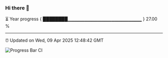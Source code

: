 ### Hi there 👋

⏳ Year progress { ████████▁▁▁▁▁▁▁▁▁▁▁▁▁▁▁▁▁▁▁▁▁▁ } 27.00 %

---

⏰ Updated on Wed, 09 Apr 2025 12:48:42 GMT

![Progress Bar CI](https://github.com/ZhaoGui/ZhaoGui/workflows/Progress%20Bar%20CI/badge.svg)
